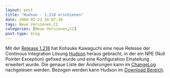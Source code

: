 ```yaml
---
layout: post
title: "Hudson - 1.218 erschienen"
date: 2008-05-22 16:07:38
tags: Neue Versionen,CI
categories: [Neue Versionen,CI]
post-type: blog
---
```

Mit der [Release 1.218](https://hudson.dev.java.net/ "Release 1.218") hat Kohsuke Kawaguchi eine neue Release der Continous 
Integration Lösung [Hudson](https://hudson.dev.java.net/ "Hudson") heraus gebracht, in der ein NPE (Null Pointer Exception) gefixed 
wurde und eine Konfiguration Einstellung erweitert wurde. 
Die genaue Liste der Änderungen kann im [ChangeLog ](https://hudson.dev.java.net/changelog.html "ChangeLog")nachgelesen werden. 
Bezogen werden kann Hudson im [Download Bereich](https://hudson.dev.java.net/servlets/ProjectDocumentList?folderID=2761&expandFolder=2761&folderID=0 "Download Bereich").
